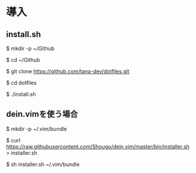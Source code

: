 # 導入
## install.sh
$ mkdir -p ~/Github

$ cd ~/Github

$ git clone https://github.com/tana-dev/dotfiles.git

$ cd dotfiles

$ ./install.sh

## dein.vimを使う場合
$ mkdir -p ~/.vim/bundle

$ curl https://raw.githubusercontent.com/Shougo/dein.vim/master/bin/installer.sh > installer.sh

$ sh installer.sh ~/.vim/bundle
